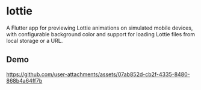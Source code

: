 # lottie
A Flutter app for previewing Lottie animations on simulated mobile devices, with configurable background color and support for loading Lottie files from local storage or a URL.


## Demo 



https://github.com/user-attachments/assets/07ab852d-cb2f-4335-8480-868b4a64ff7b

